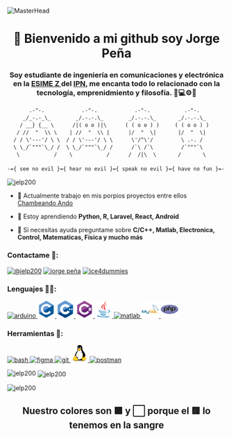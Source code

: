 ![MasterHead](https://user-images.githubusercontent.com/66091809/236367782-6863e808-5189-4c55-841b-dae5e7fe4780.gif)

<h1 align="center">👋 Bienvenido a mi github soy Jorge Peña</h1>
<h3 align="center">Soy estudiante de ingeniería en comunicaciones y electrónica en la <a href="https://www.esimez.ipn.mx/">ESIME Z </a> del <a href="https://www.ipn.mx/">IPN</a>, me encanta todo lo relacionado con la tecnología, emprenidmiento y filosofía. 🦾💻⚙️📡</h3>

```txt
       .-"-.            .-"-.            .-"-.           .-"-.
     _/_-.-_\_        _/.-.-.\_        _/.-.-.\_       _/.-.-.\_
    / __} {__ \      /|( o o )|\      ( ( o o ) )     ( ( o o ) )
   / //  "  \\ \    | //  "  \\ |      |/  "  \|       |/  "  \|
  / / \'---'/ \ \  / / \'---'/ \ \      \'/^\'/         \ .-. /
  \ \_/`"""`\_/ /  \ \_/`"""`\_/ /      /`\ /`\         /`"""`\
   \           /    \           /      /  /|\  \       /       \

-={ see no evil }={ hear no evil }={ speak no evil }={ have no fun }=-
```

<p align="left"> <img src="https://komarev.com/ghpvc/?username=jelp200&label=Profile%20views&color=0e75b6&style=flat" alt="jelp200" /> </p>

- 🔭 Actualmente trabajo en mis porpios proyectos entre ellos [Chambeando Ando](https://github.com/Jelp200/Mi-mercadito)

- 🌱 Estoy aprendiendo **Python, R, Laravel, React, Android**

- 💬 Si necesitas ayuda preguntame sobre **C/C++, Matlab, Electronica, Control, Matematicas, Física y mucho más**

<h3 align="left">Contactame 📶:</h3>
<p align="left">
<a href="https://dev.to/@jelp200" target="blank"><img align="center" src="https://raw.githubusercontent.com/rahuldkjain/github-profile-readme-generator/master/src/images/icons/Social/devto.svg" alt="@jelp200" height="30" width="40" /></a>
<a href="https://linkedin.com/in/jorge peña" target="blank"><img align="center" src="https://raw.githubusercontent.com/rahuldkjain/github-profile-readme-generator/master/src/images/icons/Social/linked-in-alt.svg" alt="jorge peña" height="30" width="40" /></a>
<a href="https://www.youtube.com/c/ice4dummies" target="blank"><img align="center" src="https://raw.githubusercontent.com/rahuldkjain/github-profile-readme-generator/master/src/images/icons/Social/youtube.svg" alt="ice4dummies" height="30" width="40" /></a>
</p>

<h3 align="left">Lenguajes 👨‍💻:</h3>
<p align="left"> <a href="https://www.arduino.cc/" target="_blank" rel="noreferrer"> <img src="https://cdn.worldvectorlogo.com/logos/arduino-1.svg" alt="arduino" width="40" height="40"/> </a> <a href="https://www.cprogramming.com/" target="_blank" rel="noreferrer"> <img src="https://raw.githubusercontent.com/devicons/devicon/master/icons/c/c-original.svg" alt="c" width="40" height="40"/> </a> <a href="https://www.w3schools.com/cpp/" target="_blank" rel="noreferrer"> <img src="https://raw.githubusercontent.com/devicons/devicon/master/icons/cplusplus/cplusplus-original.svg" alt="cplusplus" width="40" height="40"/> </a> <a href="https://www.w3schools.com/cs/" target="_blank" rel="noreferrer"> <img src="https://raw.githubusercontent.com/devicons/devicon/master/icons/csharp/csharp-original.svg" alt="csharp" width="40" height="40"/> </a> <a href="https://www.java.com" target="_blank" rel="noreferrer"> <img src="https://raw.githubusercontent.com/devicons/devicon/master/icons/java/java-original.svg" alt="java" width="40" height="40"/> </a> <a href="https://www.mathworks.com/" target="_blank" rel="noreferrer"> <img src="https://upload.wikimedia.org/wikipedia/commons/2/21/Matlab_Logo.png" alt="matlab" width="40" height="40"/> </a> <a href="https://www.mysql.com/" target="_blank" rel="noreferrer"> <img src="https://raw.githubusercontent.com/devicons/devicon/master/icons/mysql/mysql-original-wordmark.svg" alt="mysql" width="40" height="40"/> </a> <a href="https://www.php.net" target="_blank" rel="noreferrer"> <img src="https://raw.githubusercontent.com/devicons/devicon/master/icons/php/php-original.svg" alt="php" width="40" height="40"/> </a>

<h3 align="left">Herramientas 🧰:</h3>
<a href="https://www.gnu.org/software/bash/" target="_blank" rel="noreferrer"> <img src="https://www.vectorlogo.zone/logos/gnu_bash/gnu_bash-icon.svg" alt="bash" width="40" height="40"/> </a> <a href="https://www.figma.com/" target="_blank" rel="noreferrer"> <img src="https://www.vectorlogo.zone/logos/figma/figma-icon.svg" alt="figma" width="40" height="40"/> </a> <a href="https://git-scm.com/" target="_blank" rel="noreferrer"> <img src="https://www.vectorlogo.zone/logos/git-scm/git-scm-icon.svg" alt="git" width="40" height="40"/> </a> <a href="https://www.linux.org/" target="_blank" rel="noreferrer"> <img src="https://raw.githubusercontent.com/devicons/devicon/master/icons/linux/linux-original.svg" alt="linux" width="40" height="40"/> </a>  <a href="https://postman.com" target="_blank" rel="noreferrer"> <img src="https://www.vectorlogo.zone/logos/getpostman/getpostman-icon.svg" alt="postman" width="40" height="40"/> </a> </p>

<p><img align="left" src="https://github-readme-stats.vercel.app/api/top-langs?username=jelp200&show_icons=true&locale=en&layout=compact" alt="jelp200" /></p>

<p>&nbsp;<img align="center" src="https://github-readme-stats.vercel.app/api?username=jelp200&show_icons=true&locale=en" alt="jelp200" /></p>

<p><img align="center" src="https://github-readme-streak-stats.herokuapp.com/?user=jelp200&" alt="jelp200" /></p>


<h2 align = "center">Nuestro colores son 🟩 y ⬜ porque el 🟥 lo tenemos en la sangre</h2>

